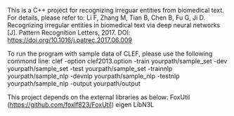 This is a C++ project for recognizing irreguar entities from biomedical text.
For details, please refer to:
Li F, Zhang M, Tian B, Chen B, Fu G, Ji D. Recognizing irregular entities in biomedical text via deep neural networks [J]. Pattern Recognition Letters, 2017. DOI: https://doi.org/10.1016/j.patrec.2017.06.009

To run the program with sample data of CLEF, please use the following commond line:
clef -option clef2013.option -train yourpath/sample_set -dev yourpath/sample_set -test yourpath/sample_set -trainnlp yourpath/sample_nlp -devnlp yourpath/sample_nlp -testnlp yourpath/sample_nlp -output yourpath/output

This project depends on the external libraries as below:
FoxUtil (https://github.com/foxlf823/FoxUtil)
eigen
LibN3L